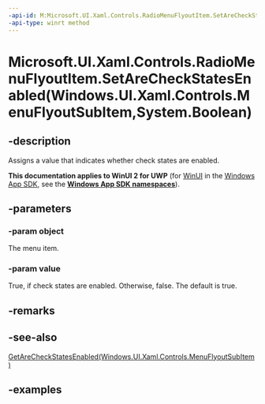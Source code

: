 ```yaml
---
-api-id: M:Microsoft.UI.Xaml.Controls.RadioMenuFlyoutItem.SetAreCheckStatesEnabled(Windows.UI.Xaml.Controls.MenuFlyoutSubItem,System.Boolean)
-api-type: winrt method
---
```


# Microsoft.UI.Xaml.Controls.RadioMenuFlyoutItem.SetAreCheckStatesEnabled(Windows.UI.Xaml.Controls.MenuFlyoutSubItem,System.Boolean)

<!--
public static void SetAreCheckStatesEnabled (Windows.UI.Xaml.Controls.MenuFlyoutSubItem object, bool value);
-->

## -description

Assigns a value that indicates whether check states are enabled.

**This documentation applies to WinUI 2 for UWP** (for [WinUI](/windows/apps/winui/winui3/) in the [Windows App SDK](/windows/apps/windows-app-sdk/), see the **[Windows App SDK namespaces](/windows/windows-app-sdk/api/winrt/)**).

## -parameters

### -param object

The menu item.

### -param value

True, if check states are enabled. Otherwise, false. The default is true.

## -remarks

## -see-also

[GetAreCheckStatesEnabled(Windows.UI.Xaml.Controls.MenuFlyoutSubItem)](radiomenuflyoutitem_getarecheckstatesenabled_572499044.md)

## -examples
